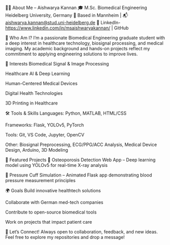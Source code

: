 👩‍💻 About Me – Aishwarya Kannan
🎓 M.Sc. Biomedical Engineering
Heidelberg University, Germany
📍 Based in Mannheim | 📬 aishwarya.kannan@stud.uni-heidelberg.de
🔗 LinkedIn-https://www.linkedin.com/in/msaishwaryakannan/ | GitHub

🌱 Who Am I?
I’m a passionate Biomedical Engineering graduate student with a deep interest in healthcare technology, biosignal processing, and medical imaging. My academic background and hands-on projects reflect my commitment to applying engineering solutions to improve lives.

🧠 Interests
Biomedical Signal & Image Processing

Healthcare AI & Deep Learning

Human-Centered Medical Devices

Digital Health Technologies

3D Printing in Healthcare

🛠 Tools & Skills
Languages: Python, MATLAB, HTML/CSS

Frameworks: Flask, YOLOv5, PyTorch

Tools: Git, VS Code, Jupyter, OpenCV

Other: Biosignal Preprocessing, ECG/PPG/ACC Analysis, Medical Device Design, Arduino, 3D Modeling

📁 Featured Projects
🦴 Osteoporosis Detection Web App – Deep learning model using YOLOv5 for real-time X-ray analysis

💉 Pressure Cuff Simulation – Animated Flask app demonstrating blood pressure measurement principles


🌍 Goals
Build innovative healthtech solutions

Collaborate with German med-tech companies

Contribute to open-source biomedical tools

Work on projects that impact patient care

🙌 Let’s Connect!
Always open to collaboration, feedback, and new ideas.
Feel free to explore my repositories and drop a message!

<!--
**aishukv/aishukv** is a ✨ _special_ ✨ repository because its `README.md` (this file) appears on your GitHub profile.

Here are some ideas to get you started:

- 🔭 I’m currently working on ...
- 🌱 I’m currently learning ...
- 👯 I’m looking to collaborate on ...
- 🤔 I’m looking for help with ...
- 💬 Ask me about ...
- 📫 How to reach me: ...
- 😄 Pronouns: ...
- ⚡ Fun fact: ...
-->
